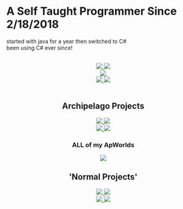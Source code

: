 # A Self Taught Programmer Since 2/18/2018
started with java for a year then switched to C#
<br>
been using C# ever since!
<br>
<br>

<div align="center">
  <a href="https://www.twitch.tv/sw__creeperking">
    <img src="https://img.shields.io/twitch/status/sw__creeperking?style=for-the-badge&logo=twitch&label=Twitch">
  </a>
  <a href="https://www.youtube.com/@SWCreeperKing">
    <img src="https://img.shields.io/youtube/channel/subscribers/UCKsNCPXJh6fC8MGrk77XR8Q?style=for-the-badge&logo=youtube&label=Youtube">
  </a>
  <br>
  <a href="https://projecteuler.net/">
    <img src="https://projecteuler.net/profile/SW_CreeperKing.png">
  </a>
  <br>
  <a href = "https://github.com/anuraghazra/github-readme-stats">
    <img src="https://github-readme-stats.vercel.app/api?username=SWCreeperKing&show_icons=true&theme=algolia">  
    <img src="https://github-readme-stats.vercel.app/api/top-langs/?username=SWCreeperKing&theme=algolia&layout=compact">
  </a>
  <br>
  <br>

  ## Archipelago Projects

  <a href="https://github.com/SWCreeperKing/DeathLinkipelago" target="_blank">
    <img src="https://github-readme-stats.vercel.app/api/pin/?username=SWCreeperKing&repo=DeathLinkipelago&theme=algolia">
  </a>
  <a href="https://github.com/SWCreeperKing/HydraTextClient" target="_blank">
    <img src="https://github-readme-stats.vercel.app/api/pin/?username=SWCreeperKing&repo=HydraTextClient&theme=algolia">
  </a>
  <br>
  <a href="https://github.com/SWCreeperKing/PPDSArchipelago" target="_blank">
    <img src="https://github-readme-stats.vercel.app/api/pin/?username=SWCreeperKing&repo=PPDSArchipelago&theme=algolia">
  </a>
  <a href="https://github.com/SWCreeperKing/PowerwashSimAP" target="_blank">
    <img src="https://github-readme-stats.vercel.app/api/pin/?username=SWCreeperKing&repo=PowerwashSimAP&theme=algolia">
  </a>

  ### ALL of my ApWorlds
  
  <a href="https://github.com/SWCreeperKing/DeathLinkipelago_APWorld" target="_blank">
    <img src="https://github-readme-stats.vercel.app/api/pin/?username=SWCreeperKing&repo=DeathLinkipelago_APWorld&theme=algolia">
  </a>

  ## 'Normal Projects'
  
  <a href="https://github.com/SWCreeperKing/AdventOfCode" target="_blank">
    <img src="https://github-readme-stats.vercel.app/api/pin/?username=SWCreeperKing&repo=AdventOfCode&theme=algolia">
  </a>
  <a href="https://github.com/SWCreeperKing/AutoModApi" target="_blank">
    <img src="https://github-readme-stats.vercel.app/api/pin/?username=SWCreeperKing&repo=AutoModApi&theme=algolia">
  </a>
  <br>
  <a href="https://github.com/SWCreeperKing/RayWrapper" target="_blank">
    <img src="https://github-readme-stats.vercel.app/api/pin/?username=SWCreeperKing&repo=RayWrapper&theme=algolia">
  </a>
  <a href="https://github.com/SWCreeperKing/RayWork" target="_blank">
    <img src="https://github-readme-stats.vercel.app/api/pin/?username=SWCreeperKing&repo=RayWork&theme=algolia">
  </a>
</div>
